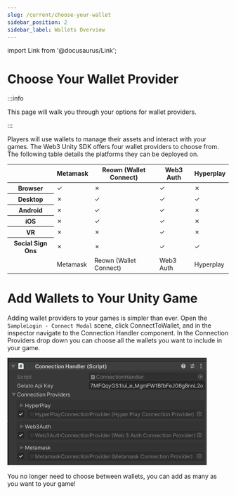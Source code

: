 ```yaml
---
slug: /current/choose-your-wallet
sidebar_position: 2
sidebar_label: Wallets Overview
---
```


import Link from '@docusaurus/Link';

# Choose Your Wallet Provider

:::info

This page will walk you through your options for wallet providers.

:::

Players will use wallets to manage their assets and interact with your games. The Web3 Unity SDK offers four wallet providers to choose from. The following table details the platforms they can be deployed on.

<table className="transparent-table">
  <thead>
    <tr>
      <th></th>
      <th>Metamask</th>
      <th>Reown (Wallet Connect)</th>
      <th>Web3 Auth</th>
      <th>Hyperplay</th>
    </tr>
  </thead>
  <tbody>
    <tr>
      <th className="table-cell-bold-green">Browser</th>
      <td className="center-content">✓</td>
      <td className="center-content greyed-out">✗</td>
      <td className="center-content">✓</td>
      <td className="center-content greyed-out">✗</td>
    </tr>
    <tr>
      <th className="table-cell-bold-green">Desktop</th>
      <td className="center-content greyed-out">✗</td>
      <td className="center-content">✓</td>
      <td className="center-content">✓</td>
      <td className="center-content">✓</td>
    </tr>
    <tr>
      <th className="table-cell-bold-green">Android</th>
      <td className="center-content greyed-out">✗</td>
      <td className="center-content">✓</td>
      <td className="center-content">✓</td>
      <td className="center-content greyed-out">✗</td>
    </tr>
    <tr>
      <th className="table-cell-bold-green">iOS</th>
      <td className="center-content greyed-out">✗</td>
      <td className="center-content">✓</td>
      <td className="center-content">✓</td>
      <td className="center-content greyed-out">✗</td>
    </tr>
    <tr>
      <th className="table-cell-bold-green">VR</th>
      <td className="center-content greyed-out">✗</td>
      <td className="center-content greyed-out">✗</td>
      <td className="center-content">✓</td>
      <td className="center-content greyed-out">✗</td>
    </tr>
    <tr>
      <th className="table-cell-bold-green">Social Sign Ons</th>
      <td className="center-content greyed-out">✗</td>
      <td className="center-content greyed-out">✗</td>
      <td className="center-content">✓</td>
      <td className="center-content">✓</td>
    </tr>
    <tr>
      <td></td>
      <td><Link className="custom-button" to="/current/metamask" style={{ margin: '5px' }}>Metamask</Link></td>
      <td><Link className="custom-button" to="/current/reown" style={{ margin: '5px' }}>Reown (Wallet Connect)</Link></td>
      <td><Link className="custom-button" to="/current/web3auth" style={{ margin: '5px' }}>Web3 Auth</Link></td>
      <td><Link className="custom-button" to="/current/hyperplay" style={{ margin: '5px' }}>Hyperplay</Link></td>
    </tr>
  </tbody>
</table>

# Add Wallets to Your Unity Game

Adding wallet providers to your games is simpler than ever. Open the `SampleLogin - Connect Modal` scene, click ConnectToWallet, and in the inspector navigate to the Connection Handler component. In the Connection Providers drop down you can choose all the wallets you want to include in your game.

![](assets/wallets/overview/connection-handler.png)

You no longer need to choose between wallets, you can add as many as you want to your game!
